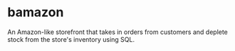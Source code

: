 # bamazon

An Amazon-like storefront that takes in orders from customers and deplete stock from the store's inventory using SQL.
